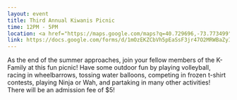 ```yaml
---
layout: event
title: Third Annual Kiwanis Picnic
time: 12PM - 5PM
location: <a href="https://maps.google.com/maps?q=40.729696,-73.773499">Cunningham Park</a>
link: https://docs.google.com/forms/d/1mOzEKZCbVh5pEaSsF3jr47O2MRWBaZyIzlL6qzRnoCw
---
```

As the end of the summer approaches, join your fellow  members of the K-Family at this fun picnic! Have some outdoor fun by playing volleyball, racing in wheelbarrows, tossing water balloons, competing in frozen t-shirt contests, playing Ninja or Wah, and partaking in many other activities!  
There will be an admission fee of $5!
